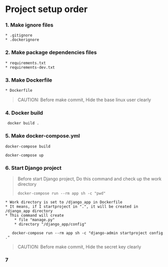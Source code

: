 # Project setup order

### 1. Make ignore files
    * .gitignore
    * .dockerignore

### 2. Make package dependencies files
    * requirements.txt
    * requirements-dev.txt

### 3. Make Dockerfile
    * Dockerfile
> CAUTION:
> Before make commit, Hide the base linux user clearly  

### 4. Docker build
   ```shell
    docker build .
   ```

### 5. Make docker-compose.yml
   ```shell
   docker-compose build
   ```
   ```shell
   docker-compose up
   ```

### 6. Start Django project

   > Before start Django project,
   > Do this command and check up the work directory
   >```shell
   > docker-compose run --rm app sh -c "pwd"
   >```
    * Work directory is set to /django_app in Dockerfile
    * It means, if I startproject in ".", it will be created in /django_app directory
    * This command will create
        * file "manage.py"
        * directory "/django_app/config"

   ```shell
      docker-compose run --rm app sh -c "django-admin startproject config ."
   ```

   > CAUTION:
   > Before make commit, Hide the secret key clearly   


### 7